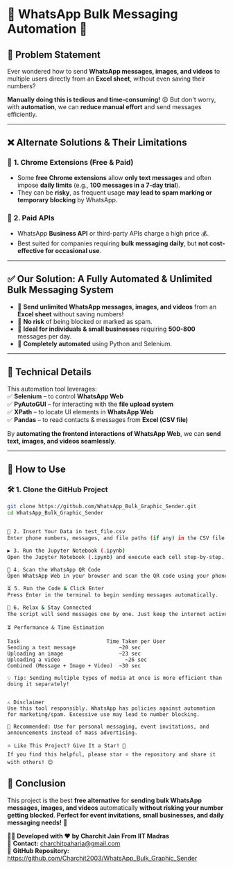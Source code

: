 # 🚀 WhatsApp Bulk Messaging Automation 📩

## 📖 Problem Statement
Ever wondered how to send **WhatsApp messages, images, and videos** to multiple users directly from an **Excel sheet**, without even saving their numbers?  

**Manually doing this is tedious and time-consuming!** 😩 But don't worry, with **automation**, we can **reduce manual effort** and send messages efficiently.  

---

## ❌ Alternate Solutions & Their Limitations

### 🔹 **1. Chrome Extensions (Free & Paid)**
- Some **free Chrome extensions** allow **only text messages** and often impose **daily limits** (e.g., **100 messages in a 7-day trial**).  
- They can be **risky**, as frequent usage **may lead to spam marking or temporary blocking** by WhatsApp.  

### 🔹 **2. Paid APIs**
- WhatsApp **Business API** or third-party APIs charge a high price 💰.  
- Best suited for companies requiring **bulk messaging daily**, but **not cost-effective for occasional use**.  

---

## ✅ **Our Solution: A Fully Automated & Unlimited Bulk Messaging System**
- 🔹 **Send unlimited WhatsApp messages, images, and videos** from an **Excel sheet** without saving numbers!  
- 🔹 **No risk** of being blocked or marked as spam.  
- 🔹 **Ideal for individuals & small businesses** requiring **500-800** messages per day.  
- 🔹 **Completely automated** using Python and Selenium.  

---

## 🔧 **Technical Details**
This automation tool leverages:  
✅ **Selenium** – to control **WhatsApp Web**  
✅ **PyAutoGUI** – for interacting with the **file upload system**  
✅ **XPath** – to locate UI elements in **WhatsApp Web**  
✅ **Pandas** – to read contacts & messages from **Excel (CSV file)**  

By **automating the frontend interactions of WhatsApp Web**, we can **send text, images, and videos seamlessly**.

---

## 📌 **How to Use**
### 🛠️ **1. Clone the GitHub Project**
```sh
git clone https://github.com/WhatsApp_Bulk_Graphic_Sender.git
cd WhatsApp_Bulk_Graphic_Sender
```
```sh

📝 2. Insert Your Data in test_file.csv
Enter phone numbers, messages, and file paths (if any) in the CSV file.

▶ 3. Run the Jupyter Notebook (.ipynb)
Open the Jupyter Notebook (.ipynb) and execute each cell step-by-step.

📱 4. Scan the WhatsApp QR Code
Open WhatsApp Web in your browser and scan the QR code using your phone.

⏳ 5. Run the Code & Click Enter
Press Enter in the terminal to begin sending messages automatically.

🎯 6. Relax & Stay Connected
The script will send messages one by one. Just keep the internet active.

```
```
⏳ Performance & Time Estimation

Task	                        Time Taken per User
Sending a text message	            ~20 sec
Uploading an image	                ~23 sec
Uploading a video	                  ~26 sec
Combined (Message + Image + Video)	~30 sec

💡 Tip: Sending multiple types of media at once is more efficient than doing it separately!
```

```

⚠ Disclaimer
Use this tool responsibly. WhatsApp has policies against automation for marketing/spam. Excessive use may lead to number blocking.

📌 Recommended: Use for personal messaging, event invitations, and announcements instead of mass advertising.

⭐ Like This Project? Give It a Star! 🌟
If you find this helpful, please star ⭐ the repository and share it with others! 😊

```

## **🚀 Conclusion**
This project is the best **free alternative** for **sending bulk WhatsApp messages, images, and videos** automatically **without risking your number getting blocked**. **Perfect for event invitations, small businesses, and daily messaging needs!** 💬  

👨‍💻 **Developed with ❤️ by Charchit Jain From IIT Madras**  
📧 **Contact:** charchitpaharia@gmail.com  
📌 **GitHub Repository:** https://github.com/Charchit2003/WhatsApp_Bulk_Graphic_Sender
